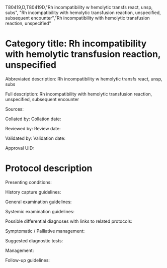 T80419,D,T80419D,"Rh incompatibility w hemolytic transfs react, unsp, subs", "Rh incompatibility with hemolytic transfusion reaction, unspecified, subsequent encounter","Rh incompatibility with hemolytic transfusion reaction, unspecified"
# Category title: Rh incompatibility with hemolytic transfusion reaction, unspecified

Abbreviated description: Rh incompatibility w hemolytic transfs react, unsp, subs

Full description: Rh incompatibility with hemolytic transfusion reaction, unspecified, subsequent encounter

Sources:

Collated by:
Collation date:

Reviewed by:
Review date:

Validated by:
Validation date:

Approval UID:

# Protocol description

Presenting conditions:

History capture guidelines:

General examination guidelines:

Systemic examination guidelines:

Possible differential diagnoses with links to related protocols:

Symptomatic / Palliative management:

Suggested diagnostic tests:

Management:

Follow-up guidelines:

